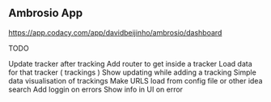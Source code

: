 ## Ambrosio App

https://app.codacy.com/app/davidbeijinho/ambrosio/dashboard


TODO 

Update tracker after tracking
Add router to get inside a tracker
Load data for that tracker ( trackings )
Show updating while adding a tracking
Simple data visualisation of trackings
Make URLS load from config file or other idea search
Add loggin on errors
Show info in UI on error
